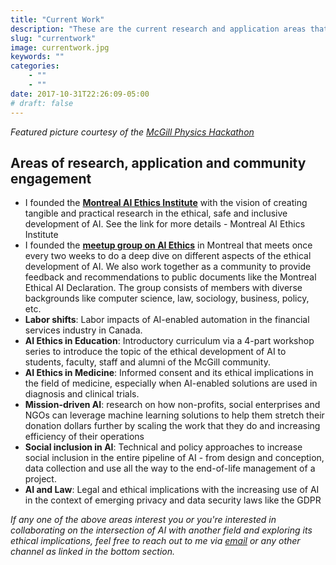 ```yaml
---
title: "Current Work"
description: "These are the current research and application areas that I'm working on"
slug: "currentwork"
image: currentwork.jpg
keywords: ""
categories: 
    - ""
    - ""
date: 2017-10-31T22:26:09-05:00
# draft: false
---
```


*Featured picture courtesy of the [McGill Physics Hackathon](https://www.facebook.com/McGillPhysicsHackathon/photos/t.100002105763783/698280307030065/?type=3&theater)*

## Areas of research, application and community engagement 

* I founded the **[Montreal AI Ethics Institute](https://montrealethics.ai)** with the vision of creating tangible and practical research in the ethical, safe and inclusive development of AI. See the link for more details - Montreal AI Ethics Institute
* I founded the **[meetup group on AI Ethics](https://montrealethics.ai/meetup)** in Montreal that meets once every two weeks to do a deep dive on different aspects of the ethical development of AI. We also work together as a community to provide feedback and recommendations to public documents like the Montreal Ethical AI Declaration. The group consists of members with diverse backgrounds like computer science, law, sociology, business, policy, etc.
* **Labor shifts**: Labor impacts of AI-enabled automation in the financial services industry in Canada.
* **AI Ethics in Education**: Introductory curriculum via a 4-part workshop series to introduce the topic of the ethical development of AI to students, faculty, staff and alumni of the McGill community.
* **AI Ethics in Medicine**: Informed consent and its ethical implications in the field of medicine, especially when AI-enabled solutions are used in diagnosis and clinical trials.
* **Mission-driven AI**: research on how non-profits, social enterprises and NGOs can leverage machine learning solutions to help them stretch their donation dollars further by scaling the work that they do and increasing efficiency of their operations
* **Social inclusion in AI**: Technical and policy approaches to increase social inclusion in the entire pipeline of AI - from design and conception, data collection and use all the way to the end-of-life management of a project.
* **AI and Law**: Legal and ethical implications with the increasing use of AI in the context of emerging privacy and data security laws like the GDPR

*If any one of the above areas interest you or you're interested in collaborating on the intersection of AI with another field and exploring its ethical implications, feel free to reach out to me via [email](mailto:abhishek@montrealethics.ai) or any other channel as linked in the bottom section.*